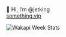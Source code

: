 👋 Hi, I’m @jetking  
[something.vip](https://something.vip)

![Wakapi Week Stats](https://github-readme-stats.vercel.app/api/wakatime?username=jetking&api_domain=time.xhb.ltd&bg_color=2D3748&title_color=2F855A&icon_color=2F855A&text_color=ffffff&custom_title=Wakapi%20Week%20Stats&layout=compact)

<!---
jetking/jetking is a ✨ special ✨ repository because its `README.md` (this file) appears on your GitHub profile.
You can click the Preview link to take a look at your changes.
--->

